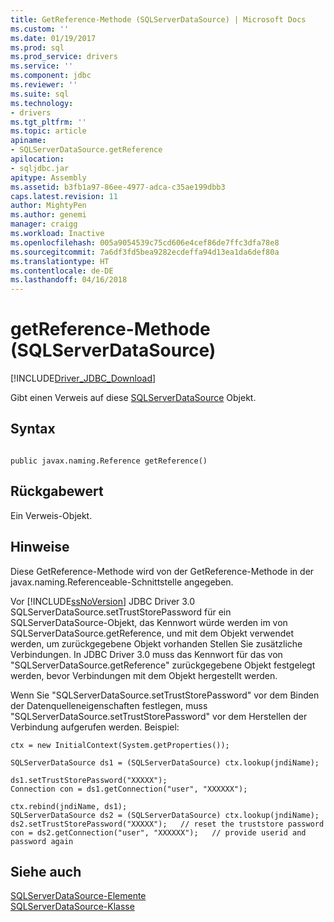 ```yaml
---
title: GetReference-Methode (SQLServerDataSource) | Microsoft Docs
ms.custom: ''
ms.date: 01/19/2017
ms.prod: sql
ms.prod_service: drivers
ms.service: ''
ms.component: jdbc
ms.reviewer: ''
ms.suite: sql
ms.technology:
- drivers
ms.tgt_pltfrm: ''
ms.topic: article
apiname:
- SQLServerDataSource.getReference
apilocation:
- sqljdbc.jar
apitype: Assembly
ms.assetid: b3fb1a97-86ee-4977-adca-c35ae199dbb3
caps.latest.revision: 11
author: MightyPen
ms.author: genemi
manager: craigg
ms.workload: Inactive
ms.openlocfilehash: 005a9054539c75cd606e4cef86de7ffc3dfa78e8
ms.sourcegitcommit: 7a6df3fd5bea9282ecdeffa94d13ea1da6def80a
ms.translationtype: HT
ms.contentlocale: de-DE
ms.lasthandoff: 04/16/2018
---
```

# <a name="getreference-method-sqlserverdatasource"></a>getReference-Methode (SQLServerDataSource)
[!INCLUDE[Driver_JDBC_Download](../../../includes/driver_jdbc_download.md)]

  Gibt einen Verweis auf diese [SQLServerDataSource](../../../connect/jdbc/reference/sqlserverdatasource-class.md) Objekt.  
  
## <a name="syntax"></a>Syntax  
  
```  
  
public javax.naming.Reference getReference()  
```  
  
## <a name="return-value"></a>Rückgabewert  
 Ein Verweis-Objekt.  
  
## <a name="remarks"></a>Hinweise  
 Diese GetReference-Methode wird von der GetReference-Methode in der javax.naming.Referenceable-Schnittstelle angegeben.  
  
 Vor [!INCLUDE[ssNoVersion](../../../includes/ssnoversion_md.md)] JDBC Driver 3.0 SQLServerDataSource.setTrustStorePassword für ein SQLServerDataSource-Objekt, das Kennwort würde werden im von SQLServerDataSource.getReference, und mit dem Objekt verwendet werden, um zurückgegebene Objekt vorhanden Stellen Sie zusätzliche Verbindungen. In JDBC Driver 3.0 muss das Kennwort für das von "SQLServerDataSource.getReference" zurückgegebene Objekt festgelegt werden, bevor Verbindungen mit dem Objekt hergestellt werden.  
  
 Wenn Sie "SQLServerDataSource.setTrustStorePassword" vor dem Binden der Datenquelleneigenschaften festlegen, muss "SQLServerDataSource.setTrustStorePassword" vor dem Herstellen der Verbindung aufgerufen werden. Beispiel:  
  
```  
ctx = new InitialContext(System.getProperties());  
  
SQLServerDataSource ds1 = (SQLServerDataSource) ctx.lookup(jndiName);  
  
ds1.setTrustStorePassword("XXXXX");  
Connection con = ds1.getConnection("user", "XXXXXX");  
  
ctx.rebind(jndiName, ds1);  
SQLServerDataSource ds2 = (SQLServerDataSource) ctx.lookup(jndiName);  
ds2.setTrustStorePassword("XXXXX");   // reset the truststore password  
con = ds2.getConnection("user", "XXXXXX");   // provide userid and password again  
```  
  
## <a name="see-also"></a>Siehe auch  
 [SQLServerDataSource-Elemente](../../../connect/jdbc/reference/sqlserverdatasource-members.md)   
 [SQLServerDataSource-Klasse](../../../connect/jdbc/reference/sqlserverdatasource-class.md)  
  
  
